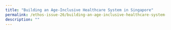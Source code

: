 ```yaml
---
title: "Building an Age-Inclusive Healthcare System in Singapore"
permalink: /ethos-issue-26/building-an-age-inclusive-healthcare-system-in-singapore/
description: ""
---
```

